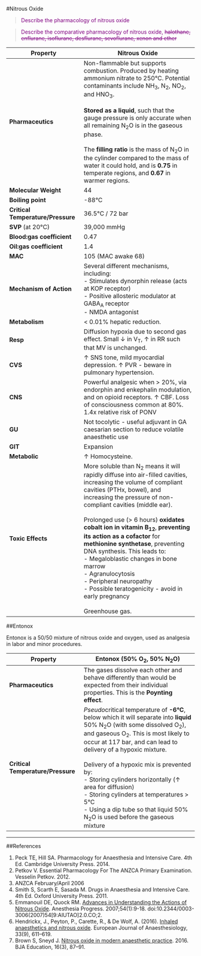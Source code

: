 #Nitrous Oxide
> <p style="color:purple";> Describe the pharmacology of nitrous oxide </p>

<!--></!-->

> <p style="color:purple";> Describe the comparative pharmacology of nitrous oxide, <strike>halothane, enflurane, isoflurane, desflurane, sevoflurane, xenon and ether</strike></p>


|Property|Nitrous Oxide|
|--|--|
|**Pharmaceutics**|Non-flammable but supports combustion. Produced by heating ammonium nitrate to 250°C. Potential contaminants include NH<sub>3</sub>, N<sub>2</sub>, NO<sub>2</sub>, and HNO<sub>3</sub>.<br><br> **Stored as a liquid**, such that the gauge pressure is only accurate when all remaining N<sub>2</sub>O is in the gaseous phase.<br><br> The **filling ratio** is the mass of N<sub>2</sub>O in the cylinder compared to the mass of water it could hold, and is **0.75** in temperate regions, and **0.67** in warmer regions.
|**Molecular Weight**|44|
|**Boiling point**|-88°C|
|**Critical Temperature/Pressure**|36.5°C / 72 bar| 
|**SVP** (at 20°C)|39,000 mmHg
|**Blood:gas coefficient**|0.47|
|**Oil:gas coefficient**|1.4|
|**MAC**|105 (MAC awake 68)|
|**Mechanism of Action**|Several different mechanisms, including:<br>- Stimulates dynorphin release (acts at KOP receptor) <br>- Positive allosteric modulator at GABA<sub>A</sub> receptor<br>- NMDA antagonist|
|**Metabolism**|< 0.01% hepatic reduction.|
|**Resp**|Diffusion hypoxia due to second gas effect. Small ↓ in V<sub>T</sub>, ↑ in RR such that MV is unchanged.|
|**CVS**|↑ SNS tone, mild myocardial depression. ↑ PVR - beware in pulmonary hypertension.|
|**CNS**|Powerful analgesic when > 20%, via endorphin and enkephalin modulation, and on opioid receptors. ↑ CBF. Loss of consciousness common at 80%. 1.4x relative risk of PONV|
|**GU**|Not tocolytic - useful adjuvant in GA caesarian section to reduce volatile anaesthetic use
|**GIT**|Expansion|
|**Metabolic**|↑ Homocysteine.|
|**Toxic Effects**|More soluble than N<sub>2</sub> means it will rapidly diffuse into air-filled cavities, increasing the volume of compliant cavities (PTHx, bowel), and increasing the pressure of non-compliant cavities (middle ear). <br><br> Prolonged use (> 6 hours) **oxidates cobalt ion in vitamin B<sub>12</sub>**, **preventing its action as a cofactor** for **methionine synthetase**, preventing DNA synthesis. This leads to: <br>- Megaloblastic changes in bone marrow <br>- Agranulocytosis<br>- Peripheral neuropathy <br>- Possible teratogenicity - avoid in early pregnancy <br><br> Greenhouse gas.|

##Entonox

Entonox is a 50/50 mixture of nitrous oxide and oxygen, used as analgesia in labor and minor procedures.

|Property|Entonox (50% O<sub>2</sub>, 50% N<sub>2</sub>O)
|--|--|
|**Pharmaceutics**| The gases dissolve each other and behave differently than would be expected from their individual properties. This is the **Poynting effect**.
|**Critical Temperature/Pressure**| *Pseudo*critical temperature of **-6°C**, below which it will separate into **liquid** 50% N<sub>2</sub>O (with some dissolved O<sub>2</sub>), and gaseous O<sub>2</sub>. This is most likely to occur at 117 bar, and can lead to delivery of a hypoxic mixture. <br><br> Delivery of a hypoxic mix is prevented by: <br>- Storing cylinders horizontally (↑ area for diffusion)<br> - Storing cylinders at temperatures > 5°C <br>- Using a dip tube so that liquid 50% N<sub>2</sub>O is used before the gaseous mixture

---

##References
1. Peck TE, Hill SA. Pharmacology for Anaesthesia and Intensive Care. 4th Ed. Cambridge University Press. 2014.  
2. Petkov V. Essential Pharmacology For The ANZCA Primary Examination. Vesselin Petkov. 2012.
3. ANZCA February/April 2006
4. Smith S, Scarth E, Sasada M. Drugs in Anaesthesia and Intensive Care. 4th Ed. Oxford University Press. 2011.
5. Emmanouil DE, Quock RM. [Advances in Understanding the Actions of Nitrous Oxide](http://www.anesthesiaprogress.org/doi/abs/10.2344/0003-3006%282007%2954%5B9%3AAIUTAO%5D2.0.CO%3B2). Anesthesia Progress. 2007;54(1):9-18. doi:10.2344/0003-3006(2007)54[9:AIUTAO]2.0.CO;2.
6. Hendrickx, J., Peyton, P., Carette, R., & De Wolf, A. (2016). [Inhaled anaesthetics and nitrous oxide](https://www.ncbi.nlm.nih.gov/pmc/articles/PMC2614651/). European Journal of Anaesthesiology, 33(9), 611–619.
7. Brown S, Sneyd J. [Nitrous oxide in modern anaesthetic practice](https://academic.oup.com/bjaed/article-pdf/16/3/87/9436668/mkv019.pdf). 2016. BJA Education, 16(3), 87–91.
